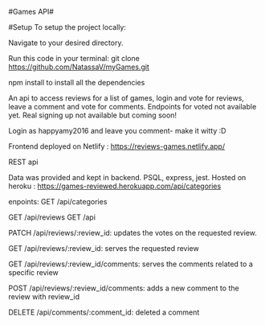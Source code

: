 #Games API#

#Setup
To setup the project locally:

Navigate to your desired directory.

Run this code in your terminal: git clone https://github.com/NatassaV/myGames.git

npm install to install all the dependencies

An api to access reviews for a list of games, login and vote for reviews, leave a comment and vote for comments.
Endpoints for voted not available yet. Real signing up not available but coming soon!

Login as happyamy2016 and leave you comment- make it witty :D

Frontend deployed on Netlify : https://reviews-games.netlify.app/


REST api

Data was provided and kept in backend. PSQL, express, jest.
Hosted on heroku : https://games-reviewed.herokuapp.com/api/categories

enpoints: GET /api/categories

GET /api/reviews GET /api

PATCH /api/reviews/:review_id: updates the votes on the requested review.

GET /api/reviews/:review_id: serves the requested review

GET /api/reviews/:review_id/comments: serves the comments related to a specific review

POST /api/reviews/:review_id/comments: adds a new comment to the review with review_id

DELETE /api/comments/:comment_id: deleted a comment

